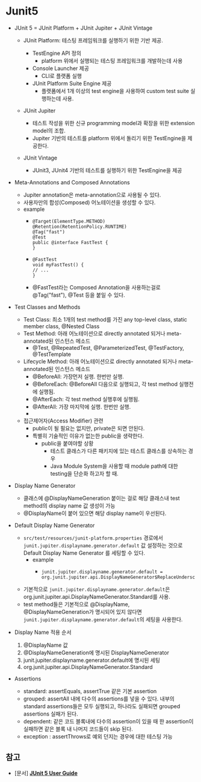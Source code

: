 # Junit5

- JUnit 5 = JUnit Platform + JUnit Jupiter + JUnit Vintage
    - JUnit Platform: 테스팅 프레임워크를 실행하기 위한 기반 제공.
        - TestEngine API 정의
          - platform 위에서 실행되는 테스팅 프레임워크를 개발하는데 사용
        - Console Launcher 제공
          - CLI로 플랫폼 실행
        - JUnit Platform Suite Engine 제공
          - 플랫폼에서 1개 이상의 test engine을 사용하여 custom test suite 실행하는데 사용.
        
    - JUnit Jupiter 
        - 테스트 작성을 위한 신규 programming model과 확장을 위한 extension model의 조합.
        - Jupiter 기반의 테스트를 platform 위에서 돌리기 위한 TestEngine을 제공한다. 
    
    - JUnit Vintage
        - JUnit3, JUnit4 기반의 테스트를 실행하기 위한 TestEngine을 제공
    

- Meta-Annotations and Composed Annotations
    - Jupiter annotation은 meta-annotation으로 사용될 수 있다.  
    - 사용자만의 합성(Composed) 어노테이션을 생성할 수 있다.
    - example
        -     @Target(ElementType.METHOD)
              @Retention(RetentionPolicy.RUNTIME)
              @Tag("fast")
              @Test
              public @interface FastTest {
              }
        -     @FastTest
              void myFastTest() {
              // ...
              }
        - @FastTest라는 Composed Annotation을 사용하는걸로 @Tag("fast"), @Test 등을 붙일 수 있다.


- Test Classes and Methods
    - Test Class: 최소 1개의 test method를 가진 any top-level class, static member class, @Nested Class
    - Test Method: 아래 어노테이션으로 directly annotated 되거나 meta-annotated된 인스턴스 메소드
        - @Test, @RepeatedTest, @ParameterizedTest, @TestFactory, @TestTemplate
    - Lifecycle Method: 아래 어노테이션으로 directly annotated 되거나 meta-annotated된 인스턴스 메소드
        - @BeforeAll: 가장먼저 실행. 한번만 실행.
        - @BeforeEach: @BeforeAll 다음으로 실행되고, 각 test method 실행전에 실행됨.
        - @AfterEach: 각 test method 실행후에 실행됨.
        - @AfterAll: 가장 마지막에 실행. 한번만 실행. 
        - 
    - 접근제어자(Access Modifier) 관련
        - public이 될 필요는 없지만, private은 되면 안된다.
        - 특별히 기술적인 이유가 없는한 public을 생략한다.
            - public을 붙여야할 상황
                - 테스트 클래스가 다른 패키지에 있는 테스트 클래스를 상속하는 경우
                - Java Module System을 사용할 때 module path에 대한 testing을 단순화 하고자 할 때.


- Display Name Generator
    - 클래스에 @DisplayNameGeneration 붙이는 걸로 해당 클래스내 test method의 display name 값 생성이 가능
    - @DisplayName이 붙어 있으면 해당 display name이 우선된다.
    

- Default Display Name Generator
    - ```src/test/resources/junit-platform.properties``` 경로에서 ```junit.jupiter.displayname.generator.default``` 값 설정하는 것으로 Default Display Name Generator 를 세팅할 수 있다.
        - example
            -     junit.jupiter.displayname.generator.default = org.junit.jupiter.api.DisplayNameGenerator$ReplaceUnderscores
    - 기본적으로 ```junit.jupiter.displayname.generator.default```은 org.junit.jupiter.api.DisplayNameGenerator.Standard를 사용.
    - test method들은 기본적으로 @DisplayName, @DisplayNameGeneration가 명시되어 있지 않다면 ```junit.jupiter.displayname.generator.default```의 세팅을 사용한다.


- Display Name 적용 순서
    1. @DisplayName 값
    2. @DisplayNameGeneration에 명시된 DisplayNameGenerator
    3. junit.jupiter.displayname.generator.default에 명시된 세팅
    4. org.junit.jupiter.api.DisplayNameGenerator.Standard
    
- Assertions
    - standard: assertEquals, assertTrue 같은 기본 assertion
    - grouped: assertAll 내에 다수의 assertions를 넣을 수 있다. 내부의 standard assertions들은 모두 실행되고, 하나라도 실패되면 grouped assertions 실패가 된다.
    - dependent: 같은 코드 블록내에 다수의 assertion이 있을 때 한 assertion이 실패하면 같은 블록 내 나머지 코드들이 skip 된다.
    - exception : assertThrows로 예외 던지는 경우에 대한 테스팅 가능
    

## 참고
- [문서] [**JUnit 5 User Guide**](https://junit.org/junit5/docs/current/user-guide/)